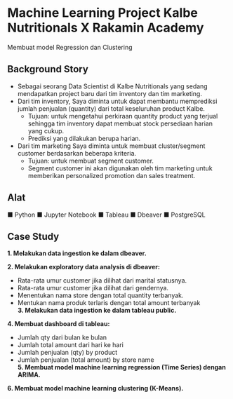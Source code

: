 # Machine Learning Project Kalbe Nutritionals X Rakamin Academy
Membuat model Regression dan Clustering
## Background Story
- Sebagai seorang Data Scientist di Kalbe Nutritionals yang sedang mendapatkan project baru dari tim inventory dan tim marketing. <br>
- Dari tim inventory, Saya diminta untuk dapat membantu memprediksi jumlah penjualan (quantity) dari total keseluruhan product Kalbe.
  - Tujuan: untuk mengetahui perkiraan quantity product yang terjual sehingga tim inventory dapat membuat stock persediaan harian yang cukup.
  - Prediksi yang dilakukan berupa harian.
- Dari tim marketing Saya diminta untuk membuat cluster/segment customer berdasarkan beberapa kriteria.
  - Tujuan: untuk membuat segment customer.
  - Segment customer ini akan digunakan oleh tim marketing untuk memberikan personalized promotion dan sales treatment.
## Alat
■ Python
■ Jupyter Notebook
■ Tableau
■ Dbeaver
■ PostgreSQL
## Case Study
**1. Melakukan data ingestion ke dalam dbeaver.** <br>

**2. Melakukan exploratory data analysis di dbeaver:**
   - Rata-rata umur customer jika dilihat dari marital statusnya.
   - Rata-rata umur customer jika dilihat dari gendernya.
   - Menentukan nama store dengan total quantity terbanyak.
   - Mentukan nama produk terlaris dengan total amount terbanyak <br>
**3. Melakukan data ingestion ke dalam tableau public.** <br>

**4. Membuat dashboard di tableau:**
   - Jumlah qty dari bulan ke bulan
   - Jumlah total amount dari hari ke hari
   - Jumlah penjualan (qty) by product
   - Jumlah penjualan (total amount) by store name <br>
**5. Membuat model machine learning regression (Time Series) dengan ARIMA.**
     
**6. Membuat model machine learning clustering (K-Means).**
